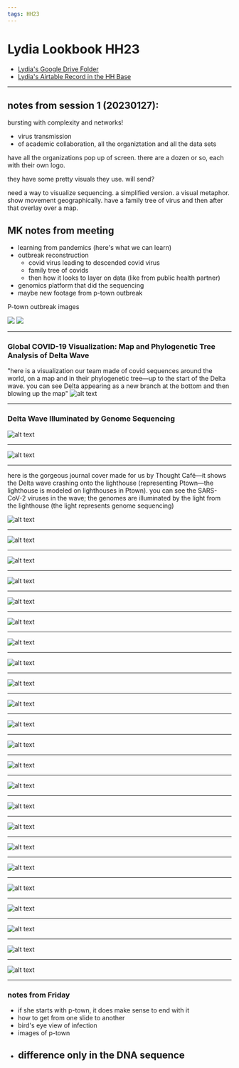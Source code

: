 ```yaml
---
tags: HH23
---
```


# Lydia Lookbook HH23

* [Lydia's Google Drive Folder](https://drive.google.com/drive/folders/1YKb7SZXXdjAd8hIjghmLISCc417sw-wL?usp=share_link)
* [Lydia's Airtable Record in the HH Base](https://airtable.com/appwIObT71aBHeEtu/tblS1resjotcEHRvc/viwQdnPbIlkZCWaW1/recKAnpi5gIhGixjx?blocks=hide)

---

## notes from session 1 (20230127):

bursting with complexity and networks!

* virus transmission
* of academic collaboration, all the organiztation and all the data sets

have all the organizations pop up of screen. there are a dozen or so, each with their own logo.

they have some pretty visuals they use. will send?

need a way to visualize sequencing. a simplified version. a visual metaphor. show movement geographically. have a family tree of virus and then after that overlay over a map.


## MK notes from meeting

- learning from pandemics (here's what we can learn)
- outbreak reconstruction
    - covid virus leading to descended covid virus 
    - family tree of covids
    - then how it looks to layer on data (like from public health partner)
- genomics platform that did the sequencing
- maybe new footage from p-town outbreak



P-town outbreak images

![](https://bostonglobe-prod.cdn.arcpublishing.com/resizer/Y26L5lUUdx8MyuHk_qME_l2iia8=/1440x0/cloudfront-us-east-1.images.arcpublishing.com/bostonglobe/3PBHREIPD2HAZYEJR7S6KM2TTU.jpg)
![](https://www.gannett-cdn.com/presto/2021/10/22/NCCT/8bf0cb1e-9f18-4fbc-a67a-e589cf5ee0b3-Ptown_Covid.jpg?width=1320&height=738&fit=crop&format=pjpg&auto=webp)

---
### Global COVID-19 Visualization: Map and Phylogenetic Tree Analysis of Delta Wave
"here is a visualization our team made of covid sequences around the world, on a map and in their phylogenetic tree—up to the start of the Delta wave. you can see Delta appearing as a new branch at the bottom and then blowing up the map"
![alt text](https://files.slack.com/files-pri/T0HTW3H0V-F04PRF08TCY/gif-1_360.gif?pub_secret=33dfbb3177)

---
### Delta Wave Illuminated by Genome Sequencing

![alt text](https://files.slack.com/files-pri/T0HTW3H0V-F04NYS2VBB7/gif-2_360.gif?pub_secret=9c48553b36)

---

![alt text](https://files.slack.com/files-pri/T0HTW3H0V-F04NRQASK9U/thoughtcafe_cellcover.jpg?pub_secret=5f73c0777a)

---


here is the gorgeous journal cover made for us by Thought Café—it shows the Delta wave crashing onto the lighthouse (representing Ptown—the lighthouse is modeled on lighthouses in Ptown). you can see the SARS-CoV-2 viruses in the wave; the genomes are illuminated by the light from the lighthouse (the light represents genome sequencing)

![alt text](https://files.slack.com/files-pri/T0HTW3H0V-F04NVF3BZNZ/graphical_abstract.png?pub_secret=0c9310b55c)

---
![alt text](https://files.slack.com/files-pri/T0HTW3H0V-F04NYDFNM1Q/flowchart.png?pub_secret=e5315890f6)

---

![alt text](https://files.slack.com/files-pri/T0HTW3H0V-F04NHTQ8947/ptown_descendants.png?pub_secret=0eab7c0129)

---

![alt text](https://files.slack.com/files-pri/T0HTW3H0V-F04NRS7NKF0/phylogeny.png?pub_secret=96a185bb49)

---

![alt text](https://files.slack.com/files-pri/T0HTW3H0V-F04NYCHS9B5/detected_transmission_events.png?pub_secret=c4e47e3e17)

---

![alt text](https://files.slack.com/files-pri/T0HTW3H0V-F04NYGM73GS/risk_of_transmission.png?pub_secret=9fb8d78c7f)

---

![alt text](https://files.slack.com/files-pri/T0HTW3H0V-F04NYHU0L90/infection_transmission.png?pub_secret=2c191eba3b)

---

![alt text](https://files.slack.com/files-pri/T0HTW3H0V-F04PCAGN9GR/image.png?pub_secret=ac9f87f603)

---

![alt text](https://files.slack.com/files-pri/T0HTW3H0V-F04NYNL7V61/screenshot_2023-02-10_at_8.00.36_am.png?pub_secret=d8263386eb)

---

![alt text](https://files.slack.com/files-pri/T0HTW3H0V-F04NYNLJA5B/screenshot_2023-02-10_at_8.00.46_am.png?pub_secret=2f811dbdbe)

---

![alt text](https://files.slack.com/files-pri/T0HTW3H0V-F04NZGHQFV1/image.png?pub_secret=441df6bceb)

---

![alt text](https://files.slack.com/files-pri/T0HTW3H0V-F04NWMMFARK/image.png?pub_secret=907a72f47d)

---

![alt text](https://files.slack.com/files-pri/T0HTW3H0V-F04NZKNRD6W/image.png?pub_secret=bbebe4acf2)

---

![alt text](https://files.slack.com/files-pri/T0HTW3H0V-F04PPAES6M6/image.png?pub_secret=57c1d43cd9)

---

![alt text](https://files.slack.com/files-pri/T0HTW3H0V-F04P240HT0U/image.png?pub_secret=bd7fd80e38)

---

![alt text](https://files.slack.com/files-pri/T0HTW3H0V-F04NSSPD9L6/image.png?pub_secret=013d76c311)

---

![alt text](https://files.slack.com/files-pri/T0HTW3H0V-F04NZBQ47RR/image.png?pub_secret=eb2f29b5d4)

---

![alt text](https://files.slack.com/files-pri/T0HTW3H0V-F04NSSNUUGN/image.png?pub_secret=5bddddaf2d)

---

![alt text](https://files.slack.com/files-pri/T0HTW3H0V-F04NZDQUWLS/screen_shot_2023-02-09_at_3.20.23_pm.png?pub_secret=dcbd0ed4dc)

---

![alt text](https://files.slack.com/files-pri/T0HTW3H0V-F04PC2ZS533/image.png?pub_secret=b6530c30e0)

---

![alt text](https://files.slack.com/files-pri/T0HTW3H0V-F04NZCY6RQS/image.png?pub_secret=3e76af7e1a)

---

![alt text](https://files.slack.com/files-pri/T0HTW3H0V-F04NJS67ZD5/image.png?pub_secret=3d80a77a0b)

---

![alt text](https://files.slack.com/files-pri/T0HTW3H0V-F04NSQ48R0E/image.png?pub_secret=007e0e23a8)

---



### notes from Friday

- if she starts with p-town, it does make sense to end with it
- how to get from one slide to another
- bird's eye view of infection
- images of p-town
- difference only in the DNA sequence
    - 
